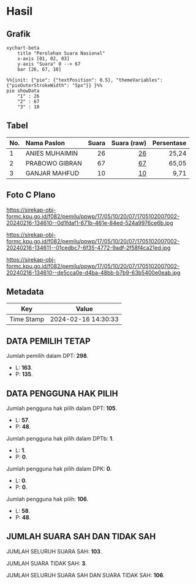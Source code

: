 # Hasil

## Grafik

```mermaid
xychart-beta
    title "Perolehan Suara Nasional"
    x-axis [01, 02, 03]
    y-axis "Suara" 0 --> 67
    bar [26, 67, 10]
```

```mermaid
%%{init: {"pie": {"textPosition": 0.5}, "themeVariables": {"pieOuterStrokeWidth": "5px"}} }%%
pie showData
    "1" : 26
    "2" : 67
    "3" : 10
```

## Tabel

| No. | Nama Paslon    | Suara | Suara (raw) | Persentase |
|:--- |:-------------- | -----:| -----------:| ----------:|
| 1   | ANIES MUHAIMIN | 26    | [26][p-1]   | 25,24      |
| 2   | PRABOWO GIBRAN | 67    | [67][p-2]   | 65,05      |
| 3   | GANJAR MAHFUD  | 10    | [10][p-3]   | 9,71       |


[p-1]: https://github.com/gigit-pemilu/pemilu-2024/blob/main/pilpres/hitung-suara/sub/17-bengkulu/sub/05-seluma/sub/10-seluma-utara/sub/2007-sekalak/sub/002-tps/sub/paslon-1.txt
[p-2]: https://github.com/gigit-pemilu/pemilu-2024/blob/main/pilpres/hitung-suara/sub/17-bengkulu/sub/05-seluma/sub/10-seluma-utara/sub/2007-sekalak/sub/002-tps/sub/paslon-2.txt
[p-3]: https://github.com/gigit-pemilu/pemilu-2024/blob/main/pilpres/hitung-suara/sub/17-bengkulu/sub/05-seluma/sub/10-seluma-utara/sub/2007-sekalak/sub/002-tps/sub/paslon-3.txt

## Foto C Plano

https://sirekap-obj-formc.kpu.go.id/f082/pemilu/ppwp/17/05/10/20/07/1705102007002-20240216-134610--0d1fdaf1-671b-461e-84ed-524a9976ce6b.jpg

https://sirekap-obj-formc.kpu.go.id/f082/pemilu/ppwp/17/05/10/20/07/1705102007002-20240216-134611--01cedbc7-6f35-4772-9adf-2f58f4ca21ed.jpg

https://sirekap-obj-formc.kpu.go.id/f082/pemilu/ppwp/17/05/10/20/07/1705102007002-20240216-134610--de5cca0e-d4ba-48bb-b7b9-63b5400e0eab.jpg


## Metadata

| Key        | Value               |
| ---------- | ------------------- |
| Time Stamp | 2024-02-16 14:30:33 |


## DATA PEMILIH TETAP

Jumlah pemilih dalam DPT: **298**.
 * L: **163**.
 * P: **135**.

## DATA PENGGUNA HAK PILIH

Jumlah pengguna hak pilih dalam DPT: **105**.
 * L: **57**.
 * P: **48**.

Jumlah pengguna hak pilih dalam DPTb: **1**.
 * L: **1**.
 * P: **0**.

Jumlah pengguna hak pilih dalam DPK: **0**.
 * L: **0**.
 * P: **0**.

Jumlah pengguna hak pilih: **106**.
 * L: **58**.
 * P: **48**.

## JUMLAH SUARA SAH DAN TIDAK SAH

JUMLAH SELURUH SUARA SAH: **103**.

JUMLAH SUARA TIDAK SAH: **3**.

JUMLAH SELURUH SUARA SAH DAN SUARA TIDAK SAH: **106**.


